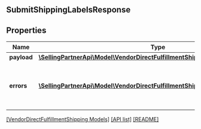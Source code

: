 ## SubmitShippingLabelsResponse

## Properties

Name | Type | Description | Notes
------------ | ------------- | ------------- | -------------
**payload** | [**\SellingPartnerApi\Model\VendorDirectFulfillmentShipping\TransactionReference**](TransactionReference.md) |  | [optional]
**errors** | [**\SellingPartnerApi\Model\VendorDirectFulfillmentShipping\Error[]**](Error.md) | A list of error responses returned when a request is unsuccessful. | [optional]

[[VendorDirectFulfillmentShipping Models]](../) [[API list]](../../Api) [[README]](../../../README.md)
